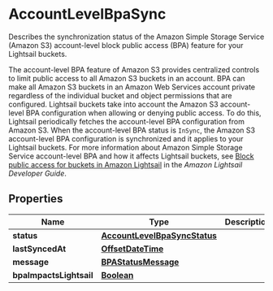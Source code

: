 

# AccountLevelBpaSync

<p>Describes the synchronization status of the Amazon Simple Storage Service (Amazon S3) account-level block public access (BPA) feature for your Lightsail buckets.</p> <p>The account-level BPA feature of Amazon S3 provides centralized controls to limit public access to all Amazon S3 buckets in an account. BPA can make all Amazon S3 buckets in an Amazon Web Services account private regardless of the individual bucket and object permissions that are configured. Lightsail buckets take into account the Amazon S3 account-level BPA configuration when allowing or denying public access. To do this, Lightsail periodically fetches the account-level BPA configuration from Amazon S3. When the account-level BPA status is <code>InSync</code>, the Amazon S3 account-level BPA configuration is synchronized and it applies to your Lightsail buckets. For more information about Amazon Simple Storage Service account-level BPA and how it affects Lightsail buckets, see <a href=\"https://lightsail.aws.amazon.com/ls/docs/en_us/articles/amazon-lightsail-block-public-access-for-buckets\">Block public access for buckets in Amazon Lightsail</a> in the <i>Amazon Lightsail Developer Guide</i>.</p>

## Properties

| Name | Type | Description | Notes |
|------------ | ------------- | ------------- | -------------|
|**status** | [**AccountLevelBpaSyncStatus**](AccountLevelBpaSyncStatus.md) |  |  [optional] |
|**lastSyncedAt** | [**OffsetDateTime**](OffsetDateTime.md) |  |  [optional] |
|**message** | [**BPAStatusMessage**](BPAStatusMessage.md) |  |  [optional] |
|**bpaImpactsLightsail** | [**Boolean**](Boolean.md) |  |  [optional] |




